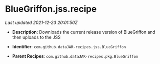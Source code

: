 # BlueGriffon.jss.recipe

_Last updated 2021-12-23 20:01:50Z_

- **Description**: Downloads the current release version of BlueGriffon and then uploads to the JSS

- **Identifier**: `com.github.dataJAR-recipes.jss.BlueGriffon`

- **Parent Recipes**: `com.github.dataJAR-recipes.pkg.BlueGriffon`
